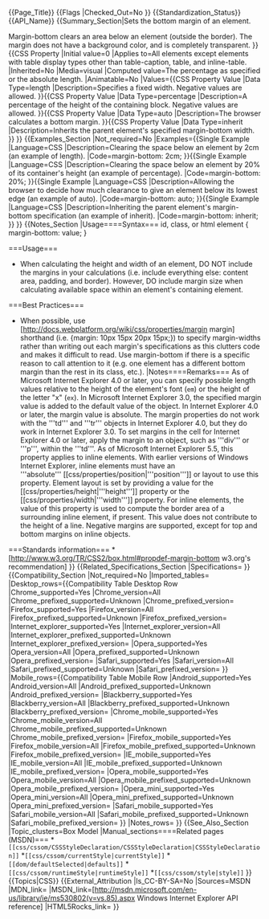 {{Page_Title}}
{{Flags
|Checked_Out=No
}}
{{Standardization_Status}}
{{API_Name}}
{{Summary_Section|Sets the bottom margin of an element.

Margin-bottom clears an area below an element (outside the border). The margin does not have a background color, and is completely transparent.
}}
{{CSS Property
|Initial value=0
|Applies to=All elements except elements with table display types other than table-caption, table, and inline-table.
|Inherited=No
|Media=visual
|Computed value=The percentage as specified or the absolute length.
|Animatable=No
|Values={{CSS Property Value
|Data Type=length
|Description=Specifies a fixed width. Negative values are allowed.
}}{{CSS Property Value
|Data Type=percentage
|Description=A percentage of the height of the containing block. Negative values are allowed.
}}{{CSS Property Value
|Data Type=auto
|Description=The browser calculates a bottom margin.
}}{{CSS Property Value
|Data Type=inherit
|Description=Inherits the parent element's specified margin-bottom width.
}}
}}
{{Examples_Section
|Not_required=No
|Examples={{Single Example
|Language=CSS
|Description=Clearing the space below an element by 2cm (an example of length).
|Code=margin-bottom: 2cm;
}}{{Single Example
|Language=CSS
|Description=Clearing the space below an element by 20% of its container's height (an example of percentage).
|Code=margin-bottom: 20%;
}}{{Single Example
|Language=CSS
|Description=Allowing the browser to decide how much clearance to give an element below its lowest edge (an example of auto).
|Code=margin-bottom: auto;
}}{{Single Example
|Language=CSS
|Description=Inheriting the parent element's margin-bottom specification (an example of inherit).
|Code=margin-bottom: inherit;
}}
}}
{{Notes_Section
|Usage====Syntax===
id, class, or html element {
     margin-bottom: value;
}

===Usage===
* When calculating the height and width of an element, DO NOT include the margins in your calculations (i.e. include everything else: content area, padding, and border). However, DO include margin size when calculating available space within an element's containing element.

===Best Practices===
* When possible, use [http://docs.webplatform.org/wiki/css/properties/margin margin] shorthand (i.e. {margin: 10px 15px 20px 15px;}) to specify margin-widths rather than writing out each margin's specifications as this clutters code and makes it difficult to read. Use margin-bottom if there is a specific reason to call attention to it (e.g. one element has a different bottom margin than the rest in its class, etc.).
|Notes====Remarks===
As of Microsoft Internet Explorer 4.0 or later, you can specify possible length values relative to the height of the element's font (<code>em</code>) or the height of the letter "x" (<code>ex</code>).
In Microsoft Internet Explorer 3.0, the specified margin value is added to the default value of the object. In Internet Explorer 4.0 or later, the margin value is absolute. The margin properties do not work with the '''td''' and '''tr''' objects in Internet Explorer 4.0, but they do work in Internet Explorer 3.0. To set margins in the cell for Internet Explorer 4.0 or later, apply the margin to an object, such as '''div''' or '''p''', within the '''td'''.
As of Microsoft Internet Explorer 5.5, this property applies to inline elements. With earlier versions of  Windows Internet Explorer, inline elements must have an '''absolute''' [[css/properties/position|'''position''']] or layout to use this property. Element layout is set by providing a value for the [[css/properties/height|'''height''']] property or the [[css/properties/width|'''width''']] property.
For inline elements, the value of this property is used to compute the border area of a surrounding inline element, if present. This value does not contribute to the height of a line.
Negative margins are supported, except for top and bottom margins on inline objects.

===Standards information===
*[http://www.w3.org/TR/CSS2/box.html#propdef-margin-bottom w3.org's recommendation]
}}
{{Related_Specifications_Section
|Specifications=
}}
{{Compatibility_Section
|Not_required=No
|Imported_tables=
|Desktop_rows={{Compatibility Table Desktop Row
|Chrome_supported=Yes
|Chrome_version=All
|Chrome_prefixed_supported=Unknown
|Chrome_prefixed_version=
|Firefox_supported=Yes
|Firefox_version=All
|Firefox_prefixed_supported=Unknown
|Firefox_prefixed_version=
|Internet_explorer_supported=Yes
|Internet_explorer_version=All
|Internet_explorer_prefixed_supported=Unknown
|Internet_explorer_prefixed_version=
|Opera_supported=Yes
|Opera_version=All
|Opera_prefixed_supported=Unknown
|Opera_prefixed_version=
|Safari_supported=Yes
|Safari_version=All
|Safari_prefixed_supported=Unknown
|Safari_prefixed_version=
}}
|Mobile_rows={{Compatibility Table Mobile Row
|Android_supported=Yes
|Android_version=All
|Android_prefixed_supported=Unknown
|Android_prefixed_version=
|Blackberry_supported=Yes
|Blackberry_version=All
|Blackberry_prefixed_supported=Unknown
|Blackberry_prefixed_version=
|Chrome_mobile_supported=Yes
|Chrome_mobile_version=All
|Chrome_mobile_prefixed_supported=Unknown
|Chrome_mobile_prefixed_version=
|Firefox_mobile_supported=Yes
|Firefox_mobile_version=All
|Firefox_mobile_prefixed_supported=Unknown
|Firefox_mobile_prefixed_version=
|IE_mobile_supported=Yes
|IE_mobile_version=All
|IE_mobile_prefixed_supported=Unknown
|IE_mobile_prefixed_version=
|Opera_mobile_supported=Yes
|Opera_mobile_version=All
|Opera_mobile_prefixed_supported=Unknown
|Opera_mobile_prefixed_version=
|Opera_mini_supported=Yes
|Opera_mini_version=All
|Opera_mini_prefixed_supported=Unknown
|Opera_mini_prefixed_version=
|Safari_mobile_supported=Yes
|Safari_mobile_version=All
|Safari_mobile_prefixed_supported=Unknown
|Safari_mobile_prefixed_version=
}}
|Notes_rows=
}}
{{See_Also_Section
|Topic_clusters=Box Model
|Manual_sections====Related pages (MSDN)===
*<code>[[css/cssom/CSSStyleDeclaration/CSSStyleDeclaration|CSSStyleDeclaration]]</code>
*<code>[[css/cssom/currentStyle|currentStyle]]</code>
*<code>[[dom/defaultSelected|defaults]]</code>
*<code>[[css/cssom/runtimeStyle|runtimeStyle]]</code>
*<code>[[css/cssom/style|style]]</code>
}}
{{Topics|CSS}}
{{External_Attribution
|Is_CC-BY-SA=No
|Sources=MSDN
|MDN_link=
|MSDN_link=[http://msdn.microsoft.com/en-us/library/ie/ms530802(v=vs.85).aspx Windows Internet Explorer API reference]
|HTML5Rocks_link=
}}